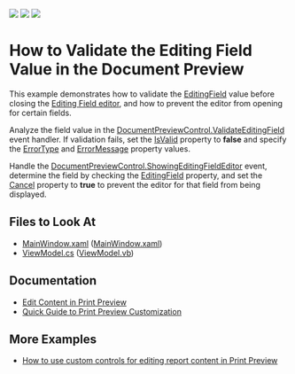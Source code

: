 <!-- default badges list -->
![](https://img.shields.io/endpoint?url=https://codecentral.devexpress.com/api/v1/VersionRange/416267083/2022.2)
[![](https://img.shields.io/badge/Open_in_DevExpress_Support_Center-FF7200?style=flat-square&logo=DevExpress&logoColor=white)](https://supportcenter.devexpress.com/ticket/details/T1050757)
[![](https://img.shields.io/badge/📖_How_to_use_DevExpress_Examples-e9f6fc?style=flat-square)](https://docs.devexpress.com/GeneralInformation/403183)
<!-- default badges end -->
# How to Validate the Editing Field Value in the Document Preview

This example demonstrates how to validate the [EditingField](https://docs.devexpress.com/CoreLibraries/DevExpress.XtraPrinting.EditingField) value before closing the [Editing Field editor](https://docs.devexpress.com/XtraReports/119221/wpf-reporting/wpf-reporting-document-preview/gui/document-preview-interactivity#content-editing), and how to prevent the editor from opening for certain fields.

Analyze the field value in the [DocumentPreviewControl.ValidateEditingField](https://docs.devexpress.com/WPF/DevExpress.Xpf.Printing.DocumentPreviewControl.ValidateEditingField) event handler. If validation fails, set the [IsValid](https://docs.devexpress.com/WPF/DevExpress.Xpf.Printing.EditingFieldValidationEventArgs.IsValid) property to **false** and specify the [ErrorType](https://docs.devexpress.com/WPF/DevExpress.Xpf.Printing.EditingFieldValidationEventArgs.ErrorType) and [ErrorMessage](https://docs.devexpress.com/WPF/DevExpress.Xpf.Printing.EditingFieldValidationEventArgs.ErrorMessage) property values.

Handle the [DocumentPreviewControl.ShowingEditingFieldEditor](https://docs.devexpress.com/WPF/DevExpress.Xpf.Printing.DocumentPreviewControl.ShowingEditingFieldEditor) event, determine the field by checking the [EditingField](https://docs.devexpress.com/WPF/DevExpress.Xpf.Printing.ShowingEditingFieldEditorEventArgs.EditingField) property, and set the [Cancel](https://docs.devexpress.com/WPF/DevExpress.Xpf.Printing.ShowingEditingFieldEditorEventArgs.Cancel) property to **true** to prevent the editor for that field from being displayed.


<!-- default file list -->
## Files to Look At

- [MainWindow.xaml](./CS/MainWindow.xaml) ([MainWindow.xaml](./VB/MainWindow.xaml))
- [ViewModel.cs](./CS/ViewModel.cs) ([ViewModel.vb](./VB/ViewModel.vb))

<!-- default file list end -->

## Documentation

- [Edit Content in Print Preview](https://docs.devexpress.com/XtraReports/117343/detailed-guide-to-devexpress-reporting/provide-interactivity/edit-content-in-print-preview)
- [Quick Guide to Print Preview Customization](https://docs.devexpress.com/XtraReports/119228/wpf-reporting/wpf-reporting-document-preview/api-and-customization/quick-guide-to-print-preview-customization)

## More Examples

- [How to use custom controls for editing report content in Print Preview](https://github.com/DevExpress-Examples/Reporting_how-to-use-custom-controls-for-editing-report-content-in-print-preview-t456791)
